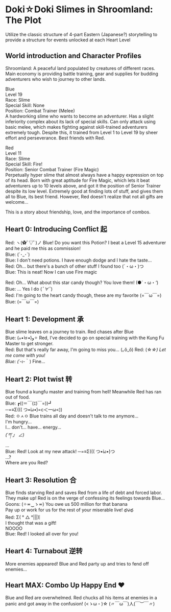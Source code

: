 # Doki☆Doki Slimes in Shroomland: The Plot

Utilize the classic structure of 4-part Eastern (Japanese?) storytelling to provide a structure for events unlocked at each Heart Level

## World introduction and Character Profiles
Shroomland: A peaceful land populated by creatures of different races. Main economy is providing battle training, gear and supplies for budding adventurers who wish to journey to other lands. 

Blue  
Level 19  
Race: Slime  
Special Skill: None  
Position: Combat Trainer (Melee)  
A hardworking slime who wants to become an adventurer. Has a slight inferiority complex about its lack of special skills. Can only attack using basic melee, which makes fighting against skill-trained adventurers extremely tough. Despite this, it trained from Level 1 to Level 19 by sheer effort and perseverance. Best friends with Red.

Red  
Level 11  
Race: Slime  
Special Skill: Fire!  
Position: Senior Combat Trainer (Fire Magic)  
Perpetually hyper slime that almost always have a happy expression on top of its head. Born with great aptitude for Fire Magic, which lets it beat adventurers up to 10 levels above, and got it the position of Senior Trainer despite its low level. Extremely good at finding lots of stuff, and gives them all to Blue, its best friend. However, Red doesn't realize that not all gifts are welcome...

This is a story about friendship, love, and the importance of combos.

## Heart 0: Introducing Conflict 起
Red: ヽ(✿ﾟ▽ﾟ)ノ Blue! Do you want this Potion? I 	 beat a Level 15 adventurer and  he paid me this as commission!  
Blue: (´･_･`)  
Blue: I don't need potions. I have enough dodge and I hate the taste...  
Red: Oh... but there's a bunch of other stuff I found too (´・ω・)つ  
Blue: This is neat! Now I can use Fire magic 

Red: Oh... What about this star candy though? You love them! (●´・ω・‘)  
Blue: ... Yes I do (*ﾟ∀ﾟ*)  
Red: I'm going to the heart candy though, these are my favorite (=￣ω￣=)  
Blue: (=￣ω￣=)  

## Heart 1: Development 承
Blue slime leaves on a journey to train. Red chases after Blue   
Blue: (๑•̀ㅂ•́)و✧ Red, I've decided to go on special training with the Kung Fu Master to get stronger.  
Red: But that's really far away, I'm going to miss you...  (｡ŏ_ŏ) 
Red: (☆_☆) Let me come with you!  
Blue: (´-ι_-｀) Fine...  
## Heart 2: Plot twist 转
Blue found a kungfu master and training from hell! Meanwhile Red has ran out of food.  
Blue: ┏((＝￣(ｴ)￣=))┛  
─=≡Σ((( つ•̀ω•́)=c＜一ω<))   
Red: ㅇㅅㅇ Blue trains all day and doesn't talk to me anymore...  
I'm hungry...   
I... don't... have... energy...   
_(´ཀ`」 ∠)_   
...  
Blue: Red! Look at my new attack! ─=≡Σ((( つ•̀ω•́)つ   
...?  
Where are you Red?

## Heart 3: Resolution 合
Blue finds starving Red and saves Red from a life of debt and forced labor. They make up! Red is on the verge of confessing its feelings towards Blue...  
Goons: (✧≖‿ゝ≖) You owe us 500 million for that banana    
Pay up or work for us for the rest of your miserable live! థ౪థ        
Red: Σ( ° △ °|||)︴    
I thought that was a gift!  
NOOOO   
Blue: Red! I looked all over for you!  
   
      
## Heart 4: Turnabout 逆转
More enemies appeared! Blue and Red party up and tries to fend off enemies...

## Heart MAX: Combo Up Happy End ♥
Blue and Red are overwhelmed. Red chucks all his items at enemies in a panic and got away in the confusion! 
(<ゝω・)☆
(〃￣ω￣)人(￣︶￣〃) 